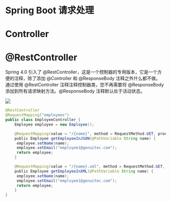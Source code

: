 # Spring Boot 请求处理

# Controller

# @RestController

Spring 4.0 引入了 @RestController，这是一个控制器的专用版本，它是一个方便的注释，除了添加 @Controller 和 @ResponseBody 注释之外什么都不做。 通过使用 @RestController 注释注释控制器类，您不再需要将 @ResponseBody 添加到所有请求映射方法。@ResponseBody 注释默认处于活动状态。

![](https://resources.cloud.genuitec.com/wp-content/uploads/2015/09/4.x-diagram.png)

```java
@RestController
@RequestMapping("employees")
public class EmployeeController { 
    Employee employee = new Employee(); 

    @RequestMapping(value = "/{name}", method = RequestMethod.GET, produces = "application/json")
    public Employee getEmployeeInJSON(@PathVariable String name) { 
   	 employee.setName(name);
   	 employee.setEmail("employee1@genuitec.com"); 
   	 return employee; 
    } 

    @RequestMapping(value = "/{name}.xml", method = RequestMethod.GET, produces = "application/xml")
    public Employee getEmployeeInXML(@PathVariable String name) { 
   	 employee.setName(name);
   	 employee.setEmail("employee1@genuitec.com"); 
   	 return employee; 
    } 
}
```
